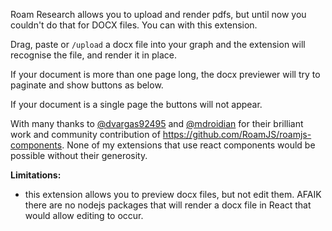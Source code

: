Roam Research allows you to upload and render pdfs, but until now you couldn't do that for DOCX files. You can with this extension.

Drag, paste or `/upload` a docx file into your graph and the extension will recognise the file, and render it in place.

If your document is more than one page long, the docx previewer will try to paginate and show buttons as below.

If your document is a single page the buttons will not appear.

With many thanks to [@dvargas92495](https://github.com/dvargas92495) and [@mdroidian](https://github.com/mdroidian) for their brilliant work and community contribution of https://github.com/RoamJS/roamjs-components. None of my extensions that use react components would be possible without their generosity.

**Limitations:**
- this extension allows you to preview docx files, but not edit them. AFAIK there are no nodejs packages that will render a docx file in React that would allow editing to occur.